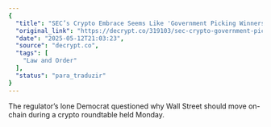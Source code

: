 ```yaml
---
{
  "title": "SEC’s Crypto Embrace Seems Like 'Government Picking Winners and Losers', Says Crenshaw",
  "original_link": "https://decrypt.co/319103/sec-crypto-government-picking-winners-losers-crenshaw",
  "date": "2025-05-12T21:03:23",
  "source": "decrypt.co",
  "tags": [
    "Law and Order"
  ],
  "status": "para_traduzir"
}
---
```


The regulator’s lone Democrat questioned why Wall Street should move on-chain during a crypto roundtable held Monday.